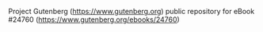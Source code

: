 Project Gutenberg (https://www.gutenberg.org) public repository for eBook #24760 (https://www.gutenberg.org/ebooks/24760)
